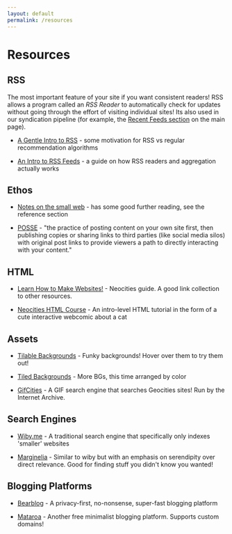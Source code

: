 ```yaml
---
layout: default
permalink: /resources
---
```


# Resources

<div class="highlight" markdown="1">

## RSS

The most important feature of your site if you want consistent readers! RSS allows a program called an *RSS Reader* to automatically check for updates without going through the effort of visiting individual sites! Its also used in our syndication pipeline (for example, the [Recent Feeds section](/) on the main page). 

-  [A Gentle Intro to RSS](https://derekkedziora.com/blog/rss-guide) - some motivation for RSS vs regular recommendation algorithms

- [An Intro to RSS Feeds](https://meganesulli.com/blog/how-rss-works/) - a guide on how RSS readers and aggregation actually works

</div>

## Ethos

- [Notes on the small web](https://felix.plesoianu.ro/web/in-the-small.html) - has some good further reading, see the reference section

- [POSSE](https://indieweb.org/POSSE) - "the practice of posting content on your own site first, then publishing copies or sharing links to third parties (like social media silos) with original post links to provide viewers a path to directly interacting with your content."

## HTML

- [Learn How to Make Websites!](https://neocities.org/tutorials) - Neocities guide. A good link collection to other resources.

- [Neocities HTML Course](https://neocities.org/tutorial/html/1) - An intro-level HTML tutorial in the form of a cute interactive webcomic about a cat

## Assets

- [Tilable Backgrounds](https://bettysgraphics.neocities.org/backgrounds) - Funky backgrounds! Hover over them to try them out!

- [Tiled Backgrounds](https://goblin-heart.net/sadgrl/webmastery/downloads/tiledbgs) - More BGs, this time arranged by color

- [GifCities](https://gifcities.org/) - A GIF search engine that searches Geocities sites! Run by the Internet Archive.

## Search Engines

- [Wiby.me](https://wiby.me/) - A traditional search engine that specifically only indexes 'smaller' websites

- [Marginelia]( https://search.marginalia.nu/) - Similar to wiby but with an emphasis on serendipity over direct relevance. Good for finding stuff you didn't know you wanted!

## Blogging Platforms

- [Bearblog](https://bearblog.dev/) - A privacy-first, no-nonsense, super-fast blogging platform

- [Mataroa](https://mataroa.blog/) - Another free minimalist blogging platform. Supports custom domains!
